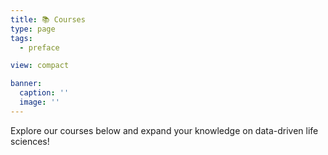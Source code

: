 ```yaml
---
title: 📚 Courses
type: page
tags:
  - preface

view: compact

banner:
  caption: ''
  image: ''
---
```


Explore our courses below and expand your knowledge on data-driven life sciences!
